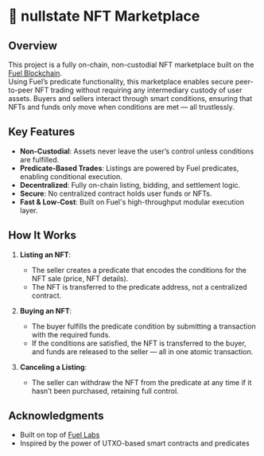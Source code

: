# 🚀 nullstate NFT Marketplace

## Overview  
This project is a fully on-chain, non-custodial NFT marketplace built on the [Fuel Blockchain](https://fuel.network/).  
Using Fuel’s predicate functionality, this marketplace enables secure peer-to-peer NFT trading without requiring any intermediary custody of user assets. Buyers and sellers interact through smart conditions, ensuring that NFTs and funds only move when conditions are met — all trustlessly.  

## Key Features  
- **Non-Custodial**: Assets never leave the user’s control unless conditions are fulfilled.  
- **Predicate-Based Trades**: Listings are powered by Fuel predicates, enabling conditional execution.  
- **Decentralized**: Fully on-chain listing, bidding, and settlement logic.  
- **Secure**: No centralized contract holds user funds or NFTs.  
- **Fast & Low-Cost**: Built on Fuel's high-throughput modular execution layer.  

## How It Works  
1. **Listing an NFT**:  
   - The seller creates a predicate that encodes the conditions for the NFT sale (price, NFT details).  
   - The NFT is transferred to the predicate address, not a centralized contract.  

2. **Buying an NFT**:  
   - The buyer fulfills the predicate condition by submitting a transaction with the required funds.  
   - If the conditions are satisfied, the NFT is transferred to the buyer, and funds are released to the seller — all in one atomic transaction.  

3. **Canceling a Listing**:  
   - The seller can withdraw the NFT from the predicate at any time if it hasn’t been purchased, retaining full control.  

## Acknowledgments  
- Built on top of [Fuel Labs](https://fuel.network)  
- Inspired by the power of UTXO-based smart contracts and predicates  
